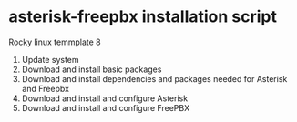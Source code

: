 # asterisk-freepbx installation script
Rocky linux temmplate 8
1. Update system
2. Download and install basic packages
3. Download and install dependencies and packages needed for Asterisk and Freepbx
4. Download and install and configure Asterisk
5. Download and install and configure FreePBX
